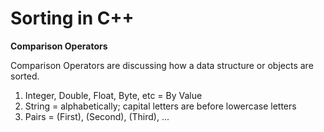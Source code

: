 # Sorting in C++

**Comparison Operators**

Comparison Operators are discussing how a data structure or objects are sorted.

1. Integer, Double, Float, Byte, etc = By Value
2. String = alphabetically; capital letters are before lowercase letters
3. Pairs = (First), (Second), (Third), ...